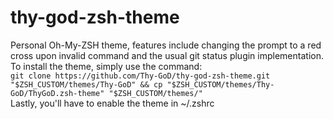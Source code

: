 # thy-god-zsh-theme
Personal Oh-My-ZSH theme, features include changing the prompt to a red cross upon invalid command and the usual git status plugin implementation.
<br>To install the theme, simply use the command:<br>
```git clone https://github.com/Thy-GoD/thy-god-zsh-theme.git "$ZSH_CUSTOM/themes/Thy-GoD" && cp "$ZSH_CUSTOM/themes/Thy-GoD/ThyGoD.zsh-theme" "$ZSH_CUSTOM/themes/"```
<br>Lastly, you'll have to enable the theme in ~/.zshrc




